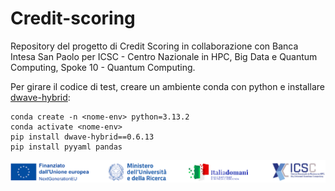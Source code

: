 # Credit-scoring

Repository del progetto di Credit Scoring in collaborazione con Banca Intesa San Paolo per ICSC - Centro Nazionale in HPC, Big Data e Quantum Computing, Spoke 10 - Quantum Computing.

Per girare il codice di test, creare un ambiente conda con python e installare [dwave-hybrid](https://docs.ocean.dwavesys.com/en/stable/docs_hybrid/sdk_index.html):

```
conda create -n <nome-env> python=3.13.2
conda activate <nome-env>
pip install dwave-hybrid==0.6.13
pip install pyyaml pandas
```
<img src="ICSC-logo.png" width="1000">
